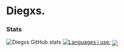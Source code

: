 

# Diegxs.


### Stats

![Diegxs GitHub stats](https://github-readme-stats.vercel.app/api?username=Diegxs&show_icons=true&theme=dark&height=100) [![Languages i use:](https://github-readme-stats.vercel.app/api/top-langs/?username=Diegxs&theme=dark$height=100)](https://www.youtube.com/channel/UCmL0DXnwaQTm50SMCK-in6Q)
<a href="https://wakatime.com/@Diegxs"><img align="center" src="https://github-readme-stats.vercel.app/api/wakatime?username=Diegxs"></a>

